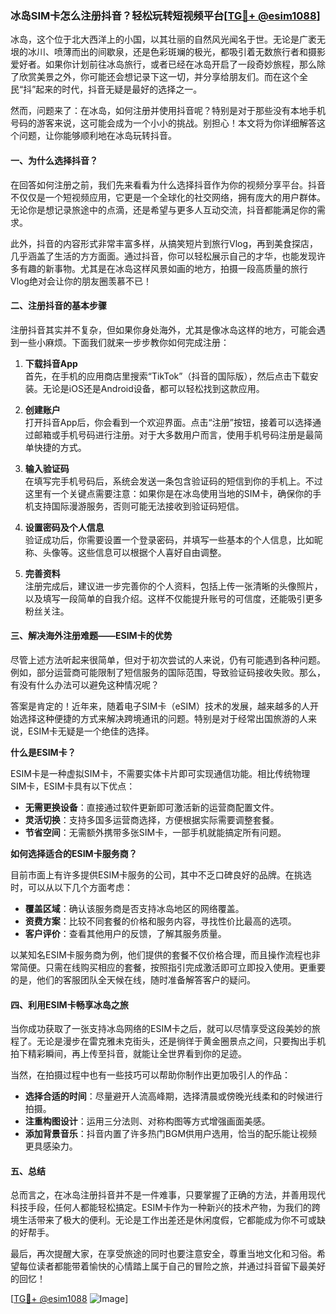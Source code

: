 ### 冰岛SIM卡怎么注册抖音？轻松玩转短视频平台[[TG💪+ @esim1088](https://t.me/s/esim1088)]

冰岛，这个位于北大西洋上的小国，以其壮丽的自然风光闻名于世。无论是广袤无垠的冰川、喷薄而出的间歇泉，还是色彩斑斓的极光，都吸引着无数旅行者和摄影爱好者。如果你计划前往冰岛旅行，或者已经在冰岛开启了一段奇妙旅程，那么除了欣赏美景之外，你可能还会想记录下这一切，并分享给朋友们。而在这个全民“抖”起来的时代，抖音无疑是最好的选择之一。

然而，问题来了：在冰岛，如何注册并使用抖音呢？特别是对于那些没有本地手机号码的游客来说，这可能会成为一个小小的挑战。别担心！本文将为你详细解答这个问题，让你能够顺利地在冰岛玩转抖音。

#### 一、为什么选择抖音？

在回答如何注册之前，我们先来看看为什么选择抖音作为你的视频分享平台。抖音不仅仅是一个短视频应用，它更是一个全球化的社交网络，拥有庞大的用户群体。无论你是想记录旅途中的点滴，还是希望与更多人互动交流，抖音都能满足你的需求。

此外，抖音的内容形式非常丰富多样，从搞笑短片到旅行Vlog，再到美食探店，几乎涵盖了生活的方方面面。通过抖音，你可以轻松展示自己的才华，也能发现许多有趣的新事物。尤其是在冰岛这样风景如画的地方，拍摄一段高质量的旅行Vlog绝对会让你的朋友圈羡慕不已！

#### 二、注册抖音的基本步骤

注册抖音其实并不复杂，但如果你身处海外，尤其是像冰岛这样的地方，可能会遇到一些小麻烦。下面我们就来一步步教你如何完成注册：

1. **下载抖音App**  
   首先，在手机的应用商店里搜索“TikTok”（抖音的国际版），然后点击下载安装。无论是iOS还是Android设备，都可以轻松找到这款应用。

2. **创建账户**  
   打开抖音App后，你会看到一个欢迎界面。点击“注册”按钮，接着可以选择通过邮箱或手机号码进行注册。对于大多数用户而言，使用手机号码注册是最简单快捷的方式。

3. **输入验证码**  
   在填写完手机号码后，系统会发送一条包含验证码的短信到你的手机上。不过这里有一个关键点需要注意：如果你是在冰岛使用当地的SIM卡，确保你的手机支持国际漫游服务，否则可能无法接收到验证码短信。

4. **设置密码及个人信息**  
   验证成功后，你需要设置一个登录密码，并填写一些基本的个人信息，比如昵称、头像等。这些信息可以根据个人喜好自由调整。

5. **完善资料**  
   注册完成后，建议进一步完善你的个人资料，包括上传一张清晰的头像照片，以及填写一段简单的自我介绍。这样不仅能提升账号的可信度，还能吸引更多粉丝关注。

#### 三、解决海外注册难题——ESIM卡的优势

尽管上述方法听起来很简单，但对于初次尝试的人来说，仍有可能遇到各种问题。例如，部分运营商可能限制了短信服务的国际范围，导致验证码接收失败。那么，有没有什么办法可以避免这种情况呢？

答案是肯定的！近年来，随着电子SIM卡（eSIM）技术的发展，越来越多的人开始选择这种便捷的方式来解决跨境通讯的问题。特别是对于经常出国旅游的人来说，ESIM卡无疑是一个绝佳的选择。

**什么是ESIM卡？**

ESIM卡是一种虚拟SIM卡，不需要实体卡片即可实现通信功能。相比传统物理SIM卡，ESIM卡具有以下优点：
- **无需更换设备**：直接通过软件更新即可激活新的运营商配置文件。
- **灵活切换**：支持多国多运营商选择，方便根据实际需要调整套餐。
- **节省空间**：无需额外携带多张SIM卡，一部手机就能搞定所有问题。

**如何选择适合的ESIM卡服务商？**

目前市面上有许多提供ESIM卡服务的公司，其中不乏口碑良好的品牌。在挑选时，可以从以下几个方面考虑：
- **覆盖区域**：确认该服务商是否支持冰岛地区的网络覆盖。
- **资费方案**：比较不同套餐的价格和服务内容，寻找性价比最高的选项。
- **客户评价**：查看其他用户的反馈，了解其服务质量。

以某知名ESIM卡服务商为例，他们提供的套餐不仅价格合理，而且操作流程也非常简便。只需在线购买相应的套餐，按照指引完成激活即可立即投入使用。更重要的是，他们的客服团队全天候在线，随时准备解答客户的疑问。

#### 四、利用ESIM卡畅享冰岛之旅

当你成功获取了一张支持冰岛网络的ESIM卡之后，就可以尽情享受这段美妙的旅程了。无论是漫步在雷克雅未克街头，还是徜徉于黄金圈景点之间，只要掏出手机拍下精彩瞬间，再上传至抖音，就能让全世界看到你的足迹。

当然，在拍摄过程中也有一些技巧可以帮助你制作出更加吸引人的作品：
- **选择合适的时间**：尽量避开人流高峰期，选择清晨或傍晚光线柔和的时候进行拍摄。
- **注重构图设计**：运用三分法则、对称构图等方式增强画面美感。
- **添加背景音乐**：抖音内置了许多热门BGM供用户选用，恰当的配乐能让视频更具感染力。

#### 五、总结

总而言之，在冰岛注册抖音并不是一件难事，只要掌握了正确的方法，并善用现代科技手段，任何人都能轻松搞定。ESIM卡作为一种新兴的技术产物，为我们的跨境生活带来了极大的便利。无论是工作出差还是休闲度假，它都能成为你不可或缺的好帮手。

最后，再次提醒大家，在享受旅途的同时也要注意安全，尊重当地文化和习俗。希望每位读者都能带着愉快的心情踏上属于自己的冒险之旅，并通过抖音留下最美好的回忆！

[[TG💪+ @esim1088](https://t.me/s/esim1088) ![Image](https://i.postimg.cc/4NQfJmqS/Snipaste-2025-05-13-00-14-12.png)]